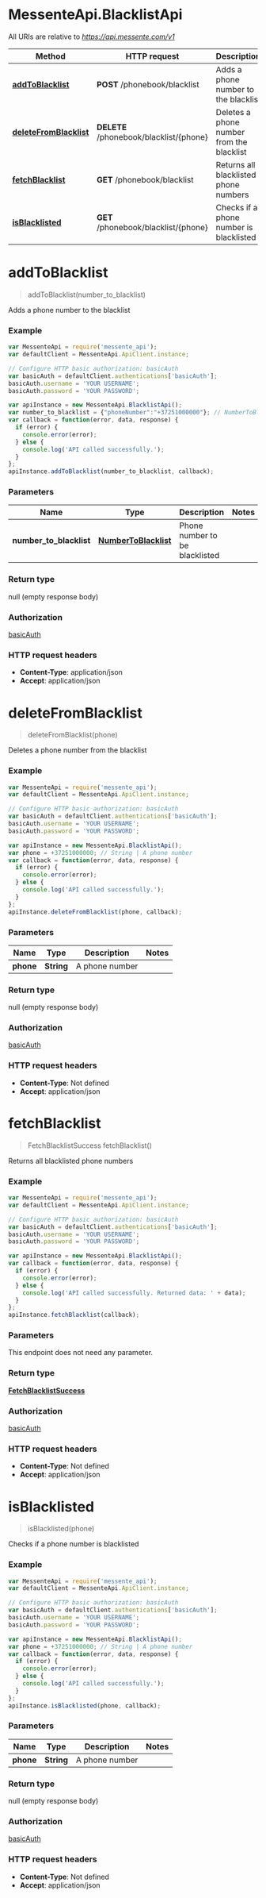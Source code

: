 # MessenteApi.BlacklistApi

All URIs are relative to *https://api.messente.com/v1*

Method | HTTP request | Description
------------- | ------------- | -------------
[**addToBlacklist**](BlacklistApi.md#addToBlacklist) | **POST** /phonebook/blacklist | Adds a phone number to the blacklist
[**deleteFromBlacklist**](BlacklistApi.md#deleteFromBlacklist) | **DELETE** /phonebook/blacklist/{phone} | Deletes a phone number from the blacklist
[**fetchBlacklist**](BlacklistApi.md#fetchBlacklist) | **GET** /phonebook/blacklist | Returns all blacklisted phone numbers
[**isBlacklisted**](BlacklistApi.md#isBlacklisted) | **GET** /phonebook/blacklist/{phone} | Checks if a phone number is blacklisted


<a name="addToBlacklist"></a>
# **addToBlacklist**
> addToBlacklist(number_to_blacklist)

Adds a phone number to the blacklist

### Example
```javascript
var MessenteApi = require('messente_api');
var defaultClient = MessenteApi.ApiClient.instance;

// Configure HTTP basic authorization: basicAuth
var basicAuth = defaultClient.authentications['basicAuth'];
basicAuth.username = 'YOUR USERNAME';
basicAuth.password = 'YOUR PASSWORD';

var apiInstance = new MessenteApi.BlacklistApi();
var number_to_blacklist = {"phoneNumber":"+37251000000"}; // NumberToBlacklist | Phone number to be blacklisted
var callback = function(error, data, response) {
  if (error) {
    console.error(error);
  } else {
    console.log('API called successfully.');
  }
};
apiInstance.addToBlacklist(number_to_blacklist, callback);
```

### Parameters

Name | Type | Description  | Notes
------------- | ------------- | ------------- | -------------
 **number_to_blacklist** | [**NumberToBlacklist**](NumberToBlacklist.md)| Phone number to be blacklisted | 

### Return type

null (empty response body)

### Authorization

[basicAuth](../README.md#basicAuth)

### HTTP request headers

 - **Content-Type**: application/json
 - **Accept**: application/json

<a name="deleteFromBlacklist"></a>
# **deleteFromBlacklist**
> deleteFromBlacklist(phone)

Deletes a phone number from the blacklist

### Example
```javascript
var MessenteApi = require('messente_api');
var defaultClient = MessenteApi.ApiClient.instance;

// Configure HTTP basic authorization: basicAuth
var basicAuth = defaultClient.authentications['basicAuth'];
basicAuth.username = 'YOUR USERNAME';
basicAuth.password = 'YOUR PASSWORD';

var apiInstance = new MessenteApi.BlacklistApi();
var phone = +37251000000; // String | A phone number
var callback = function(error, data, response) {
  if (error) {
    console.error(error);
  } else {
    console.log('API called successfully.');
  }
};
apiInstance.deleteFromBlacklist(phone, callback);
```

### Parameters

Name | Type | Description  | Notes
------------- | ------------- | ------------- | -------------
 **phone** | **String**| A phone number | 

### Return type

null (empty response body)

### Authorization

[basicAuth](../README.md#basicAuth)

### HTTP request headers

 - **Content-Type**: Not defined
 - **Accept**: application/json

<a name="fetchBlacklist"></a>
# **fetchBlacklist**
> FetchBlacklistSuccess fetchBlacklist()

Returns all blacklisted phone numbers

### Example
```javascript
var MessenteApi = require('messente_api');
var defaultClient = MessenteApi.ApiClient.instance;

// Configure HTTP basic authorization: basicAuth
var basicAuth = defaultClient.authentications['basicAuth'];
basicAuth.username = 'YOUR USERNAME';
basicAuth.password = 'YOUR PASSWORD';

var apiInstance = new MessenteApi.BlacklistApi();
var callback = function(error, data, response) {
  if (error) {
    console.error(error);
  } else {
    console.log('API called successfully. Returned data: ' + data);
  }
};
apiInstance.fetchBlacklist(callback);
```

### Parameters
This endpoint does not need any parameter.

### Return type

[**FetchBlacklistSuccess**](FetchBlacklistSuccess.md)

### Authorization

[basicAuth](../README.md#basicAuth)

### HTTP request headers

 - **Content-Type**: Not defined
 - **Accept**: application/json

<a name="isBlacklisted"></a>
# **isBlacklisted**
> isBlacklisted(phone)

Checks if a phone number is blacklisted

### Example
```javascript
var MessenteApi = require('messente_api');
var defaultClient = MessenteApi.ApiClient.instance;

// Configure HTTP basic authorization: basicAuth
var basicAuth = defaultClient.authentications['basicAuth'];
basicAuth.username = 'YOUR USERNAME';
basicAuth.password = 'YOUR PASSWORD';

var apiInstance = new MessenteApi.BlacklistApi();
var phone = +37251000000; // String | A phone number
var callback = function(error, data, response) {
  if (error) {
    console.error(error);
  } else {
    console.log('API called successfully.');
  }
};
apiInstance.isBlacklisted(phone, callback);
```

### Parameters

Name | Type | Description  | Notes
------------- | ------------- | ------------- | -------------
 **phone** | **String**| A phone number | 

### Return type

null (empty response body)

### Authorization

[basicAuth](../README.md#basicAuth)

### HTTP request headers

 - **Content-Type**: Not defined
 - **Accept**: application/json

